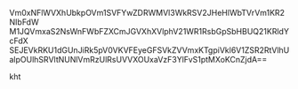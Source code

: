 Vm0xNFlWVXhUbkpOVm1SVFYwZDRWMVl3WkRSV2JHeHlWbTVrVm1KR2NIbFdW
M1JQVmxaS2NsWnFWbFZXCmJGVXhXVlphV21WR1RsbGpSbHBUQ21KRldYcFdX
SEJEVkRKU1dGUnJiRk5pV0VKVFEyeGFSVkZVVmxKTgpiVkl6V1ZSR2RtVlhU
alpOUlhSRVltNUNlVmRzUlRsUVVXOUxaVzF3YlFvS1ptMXoKCnZjdA==

kht